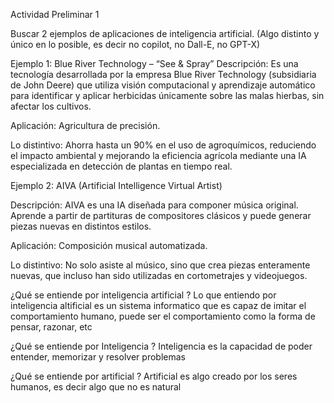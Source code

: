 Actividad Preliminar 1

Buscar 2 ejemplos de aplicaciones de inteligencia artificial. (Algo distinto y único en lo posible, es decir no copilot, no Dall-E, no GPT-X)

Ejemplo 1: Blue River Technology – “See & Spray”
Descripción: Es una tecnología desarrollada por la empresa Blue River Technology (subsidiaria de John Deere) que utiliza visión computacional y aprendizaje automático para identificar y aplicar herbicidas únicamente sobre las malas hierbas, sin afectar los cultivos.

Aplicación: Agricultura de precisión.

Lo distintivo: Ahorra hasta un 90% en el uso de agroquímicos, reduciendo el impacto ambiental y mejorando la eficiencia agrícola mediante una IA especializada en detección de plantas en tiempo real.


Ejemplo 2: AIVA (Artificial Intelligence Virtual Artist)

Descripción: AIVA es una IA diseñada para componer música original. Aprende a partir de partituras de compositores clásicos y puede generar piezas nuevas en distintos estilos.

Aplicación: Composición musical automatizada.

Lo distintivo: No solo asiste al músico, sino que crea piezas enteramente nuevas, que incluso han sido utilizadas en cortometrajes y videojuegos.



¿Qué se entiende por inteligencia artificial ?
Lo que entiendo por inteligencia altificial es un sistema informatico que es capaz de imitar el comportamiento humano, puede ser el comportamiento como la forma de pensar, razonar, etc

¿Qué se entiende por Inteligencia ?
Inteligencia es la capacidad de poder entender, memorizar y resolver problemas

¿Qué se entiende por artificial ?
Artificial es algo creado por los seres humanos, es decir algo que no es natural

